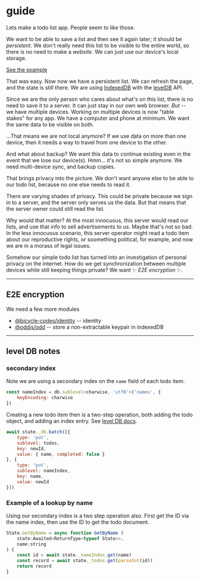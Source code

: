 # guide

Lets make a todo list app. People seem to like those.

We want to be able to save a list and then see it again later; it should be
*persistent*. We don't really need this list to be visible to the entire
world, so there is no need to make a *website*. We can just use our device's
local storage.

[See the example](https://github.com/nichoth/level-todo/blob/39a1bf696eebc6c3a8ed780bc20bb984b1e4a5e9/example/state.ts)

That was easy. Now now we have a persistent list. We can refresh the page, and the state is still there. We are using [IndexedDB](https://developer.mozilla.org/en-US/docs/Web/API/IndexedDB_API/Using_IndexedDB) with the [levelDB](https://github.com/Level/browser-level) API.

Since we are the only person who cares about what's on this list, there is no need to save it to a server. It can just stay in our own web browser. *But* -- we have multiple devices. Working on multiple devices is now "table stakes" for any app. We have a computer and phone at minimum. We want the same data to be visible on both.

...That means we are not local anymore? If we use data on more than one device, then it needs a way to travel from one device to the other.

And what about backup? We want this data to continue existing even in the event that we lose our device(s). Hmm... it's not so simple anymore. We need multi-device sync, and backup copies.

That brings privacy into the picture. We don't want anyone else to be able to our todo list, because no one else needs to read it.

There are varying shades of privacy. This could be private because we sign in to a server, and the server only serves us the data. But that means that the server owner could still read the list.

Why would that matter? At the most innocuous, this server would read our lists, and use that info to sell advertisements to us. Maybe that's not so bad. In the less innocuous scenario, this server operator might read a todo item about our reproductive rights, or soomething political, for example, and now we are in a morass of legal issues.

Somehow our simple todo list has turned into an investigation of personal privacy on the internet. How do we get synchronization between multiple devices while still keeping things private? We want ✨ *E2E encryption* ✨.


-----------------------------------------------------


## E2E encryption

We need a few more modules

* [@bicycle-codes/identity]() -- identity
* [@oddjs/odd]() -- store a non-extractable keypair in indexedDB


-----------------------------------------------------------------------


## level DB notes

### secondary index

Note we are using a secondary index on the `name` field of each todo item.

```js
const nameIndex = db.sublevel<charwise, 'utf8'>('names', {
    keyEncoding: charwise
})
```

Creating a new todo item then is a two-step operation, both adding the todo object, and adding an index entry. See [level DB docs](https://github.com/Level/abstract-level?tab=readme-ov-file#dbbatchoperations-options).

```js
await state._db.batch([{
    type: 'put',
    sublevel: todos,
    key: newId,
    value: { name, completed: false }
}, {
    type: 'put',
    sublevel: nameIndex,
    key: name,
    value: newId
}])
```

### Example of a lookup by name
Using our secondary index is a two step operation also. First get the ID via the name index, then use the ID to get the todo document.

```js
State.GetByName = async function GetByName (
    state:Awaited<ReturnType<typeof State>>,
    name:string
) {
    const id = await state._nameIndex.get(name)
    const record = await state._todos.get(parseInt(id))
    return record
}
```

